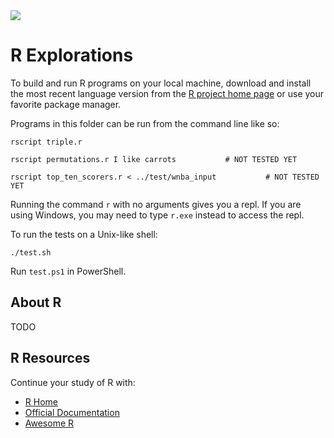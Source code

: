 <img src="https://raw.githubusercontent.com/rtoal/polyglot/master/docs/resources/r-logo-64.png">

# R Explorations

To build and run R programs on your local machine, download and install the most recent language version from the [R project home page](https://www.r-project.org/) or use your favorite package manager.

Programs in this folder can be run from the command line like so:

```
rscript triple.r
```

```
rscript permutations.r I like carrots           # NOT TESTED YET
```

```
rscript top_ten_scorers.r < ../test/wnba_input           # NOT TESTED YET
```

Running the command `r` with no arguments gives you a repl. If you are using Windows, you may need to type `r.exe` instead to access the repl.

To run the tests on a Unix-like shell:

```
./test.sh
```

Run `test.ps1` in PowerShell.

## About R

TODO

## R Resources

Continue your study of R with:

- [R Home](https://www.r-project.org/)
- [Official Documentation](https://cran.r-project.org/manuals.html)
- [Awesome R](https://github.com/qinwf/awesome-R)
